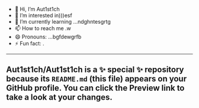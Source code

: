 - 👋 Hi, I’m Aut1st1ch 
- 👀 I’m interested in)))esf
- 🌱 I’m currently learning ...ndghntesgrtg
- 📫 How to reach me .w
- 😄 Pronouns: ...bgfdewgrfb
- ⚡ Fun fact: .
---
Aut1st1ch/Aut1st1ch is a ✨ special ✨ repository because its `README.md` (this file) appears on your GitHub profile.
You can click the Preview link to take a look at your changes.
---
